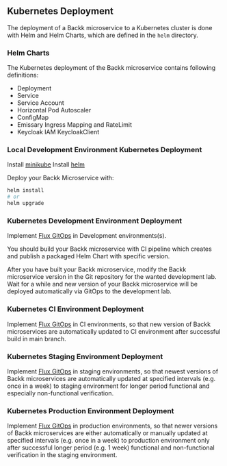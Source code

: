 ## Kubernetes Deployment
The deployment of a Backk microservice to a Kubernetes cluster is done with Helm and Helm Charts, which
are defined in the `helm` directory.

### Helm Charts
The Kubernetes deployment of the Backk microservice contains following definitions:
- Deployment
- Service
- Service Account
- Horizontal Pod Autoscaler
- ConfigMap
- Emissary Ingress Mapping and RateLimit
- Keycloak IAM KeycloakClient

### Local Development Environment Kubernetes Deployment
Install [minikube](https://minikube.sigs.k8s.io/docs/)
Install [helm](https://helm.sh/docs/intro/install/)

Deploy your Backk Microservice with: 
```bash
helm install
# or
helm upgrade
```

### Kubernetes Development Environment Deployment
Implement [Flux GitOps](https://fluxcd.io/) in Development environments(s). 

You should build your Backk microservice with CI pipeline which creates and publish a packaged Helm Chart
with specific version.

After you have built your Backk microservice, modify the Backk microservice version in the Git repository for the wanted development lab.
Wait for a while and new version of your Backk microservice will be deployed automatically via GitOps to the development lab.

### Kubernetes CI Environment Deployment
Implement [Flux GitOps](https://fluxcd.io/) in CI environments, so that new version of Backk microservices
are automatically updated to CI environment after successful build in main branch.

### Kubernetes Staging Environment Deployment
Implement [Flux GitOps](https://fluxcd.io/) in staging environments, so that newest versions of Backk microservices
are automatically updated at specified intervals (e.g. once in a week) to staging environment
for longer period functional and especially non-functional verification.

### Kubernetes Production Environment Deployment
Implement [Flux GitOps](https://fluxcd.io/) in production environments, so that newer versions of Backk microservices
are either automatically or manually updated at specified intervals (e.g. once in a week) to production environment only after successful longer period (e.g. 1 week) functional and non-functional
verification in the staging environment.

